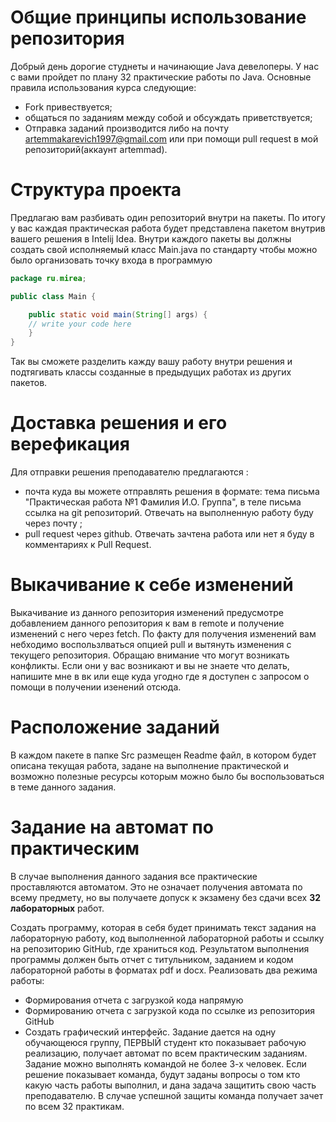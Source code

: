 # Общие принципы использование репозитория

Добрый день дорогие студнеты и начинающие Java девелоперы. У нас с вами пройдет по плану 32 практические работы по Java.
Основные правила использования курса следующие:
- Fork привествуется;
- общаться по заданиям между собой и обсуждать приветствуется;
- Отправка заданий производится либо на почту artemmakarevich1997@gmail.com или при помощи pull request в мой репозиторий(аккаунт artemmad).

# Структура проекта

Предлагаю вам разбивать один репозиторий внутри на пакеты. По итогу у вас каждая практическая работа будет представлена пакетом внутрив вашего решения в Intelij Idea. Внутри каждого пакеты вы должны создать свой исполняемый класс Main.java по стандарту чтобы можно было организовать точку входа в программую

```java
package ru.mirea;

public class Main {

    public static void main(String[] args) {
	// write your code here
    }
}
```

Так вы сможете разделить кажду вашу работу внутри решения и подтягивать классы созданные в предыдущих работах из других пакетов.

# Доставка решения и его верефикация

Для отправки решения преподавателю предлагаются :
- почта куда вы можете отправлять решения в формате: тема письма "Практическая работа №1 Фамилия И.О. Группа", в теле письма ссылка на git репозиторий. Отвечать на выполненную работу буду через почту ;
- pull request через github. Отвечать зачтена работа или нет я буду в комментариях к Pull Request.

# Выкачивание к себе изменений

Выкачивание из данного репозитория изменений предусмотре добавлением данного репозитория к вам в remote и получение изменений с него через fetch. По факту для получения изменений вам небходимо воспользлваться опцией pull и вытянуть изменения с текущего репозитория. Обращаю внимание что могут возникать конфликты. Если они у вас возникают и вы не знаете что делать, напишите мне в вк или еще куда угодно где я доступен с запросом о помощи в получении изенений отсюда.

# Расположение заданий

В каждом пакете в папке Src размещен Readme файл, в котором будет описана текущая работа, задане на выполнение практической и возможно полезные ресурсы которым можно было бы воспользоваться в теме данного задания.

# Задание на автомат по практическим
В случае выполнения данного задания все практические проставляются автоматом. Это не означает получения автомата по всему предмету, но вы получаете допуск к экзамену без сдачи всех **32 лабораторных** работ.


Создать программу, которая в себя будет принимать текст задания на лабораторную работу, код выполненной лабораторной работы и ссылку на репозиторию GitHub, где храниться код. Результатом выполнения программы должен быть отчет с титульником, заданием и кодом лабораторной работы в форматах pdf и docx. Реализовать два
режима работы:
- Формирования отчета с загрузкой кода напрямую
- Формированию отчета с загрузкой кода по ссылке из репозитория GitHub
- Создать графический интерфейс.
Задание дается на одну обучающеюся группу, ПЕРВЫЙ студент кто показывает рабочую реализацию, получает автомат по всем практическим заданиям.
Задание можно выполнять командой не более 3-х человек. Если решение показывает команда, будут заданы вопросы о том кто какую часть работы выполнил, и дана задача защитить свою часть преподавателю. В случае успешной защиты команда получает зачет по всем 32 практикам.